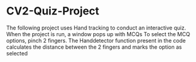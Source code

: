# CV2-Quiz-Project

The following project uses Hand tracking to conduct an interactive quiz.
When the project is run, a window pops up with MCQs
To select the MCQ options, pinch 2 fingers. The Handdetector function present in the code calculates the distance between the 2 fingers and marks the option as selected
